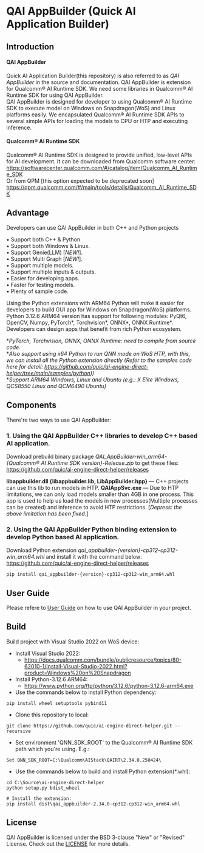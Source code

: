 # QAI AppBuilder (Quick AI Application Builder)

## Introduction

#### QAI AppBuilder
Quick AI Application Builder(this repository) is also referred to as *QAI AppBuilder* in the source and documentation. QAI AppBuilder is extension for Qualcomm® AI Runtime SDK. We need some libraries in Qualcomm® AI Runtime SDK for using QAI AppBuilder. <br>
QAI AppBuilder is designed for developer to using Qualcomm® AI Runtime SDK to execute model on Windows on Snapdragon(WoS) and Linux platforms easily. We encapsulated Qualcomm® AI Runtime SDK APIs to several simple APIs for loading the models to CPU or HTP and executing inference.

#### Qualcomm® AI Runtime SDK

Qualcomm® AI Runtime SDK is designed to provide unified, low-level APIs for AI development. It can be downloaded from Qualcomm software center:<br>
https://softwarecenter.qualcomm.com/#/catalog/item/Qualcomm_AI_Runtime_SDK <br>
Or from QPM [this option expected to be deprecated soon]<br>
https://qpm.qualcomm.com/#/main/tools/details/Qualcomm_AI_Runtime_SDK

## Advantage

Developers can use QAI AppBuilder in both C++ and Python projects <br>

• Support both C++ & Python <br>
• Support both Windows & Linux. <br>
• Support Genie(LLM) [*NEW!*]. <br>
• Support Multi Graph [*NEW!*]. <br>
• Support multiple models. <br>
• Support multiple inputs & outputs. <br>
• Easier for developing apps. <br>
• Faster for testing models. <br>
• Plenty of sample code. <br>

Using the Python extensions with ARM64 Python will make it easier for developers to build GUI app for Windows on Snapdragon(WoS) platforms. Python 3.12.6 ARM64 version has support for following modules: PyQt6, OpenCV, Numpy, PyTorch*, Torchvision*, ONNX*, ONNX Runtime*. Developers can design apps that benefit from rich Python ecosystem. <br>

**PyTorch, Torchvision, ONNX, ONNX Runtime: need to compile from source code.* <br>
**Also support using x64 Python to run QNN mode on WoS HTP, with this, we can install all the Python extension directly (Refer to the samples code here for detail: https://github.com/quic/ai-engine-direct-helper/tree/main/samples/python))* <br>
**Support ARM64 Windows, Linux and Ubuntu (e.g.: X Elite Windows, QCS8550 Linux and QCM6490 Ubuntu)*

## Components
There're two ways to use QAI AppBuilder:
### 1. Using the QAI AppBuilder C++ libraries to develop C++ based AI application.
Download prebuild binary package *QAI_AppBuilder-win_arm64-{Qualcomm® AI Runtime SDK version}-Release.zip* to get these files: https://github.com/quic/ai-engine-direct-helper/releases

**libappbuilder.dll {libappbuilder.lib, LibAppBuilder.hpp}** –– C++ projects can use this lib to run models in HTP.
**QAIAppSvc.exe** –– Due to HTP limitations, we can only load models smaller than 4GB in one process. This app is used to help us load the models in new processes(Multiple processes can be created) and inference to avoid HTP restrictions. [*Depress: the above limitation has been fixed.*]

### 2. Using the QAI AppBuilder Python binding extension to develop Python based AI application.
Download Python extension *qai_appbuilder-{version}-cp312-cp312-win_arm64.whl* and install it with the command below:
https://github.com/quic/ai-engine-direct-helper/releases

```
pip install qai_appbuilder-{version}-cp312-cp312-win_arm64.whl
```

## User Guide
Please refere to [User Guide](docs/user_guide.md) on how to use QAI AppBuilder in your project.

## Build
Build project with Visual Studio 2022 on WoS device:<br>
- Install Visual Studio 2022: 
  - https://docs.qualcomm.com/bundle/publicresource/topics/80-62010-1/Install-Visual-Studio-2022.html?product=Windows%20on%20Snapdragon
- Install Python-3.12.6 ARM64: 
  - https://www.python.org/ftp/python/3.12.6/python-3.12.6-arm64.exe
- Use the commands below to install Python dependency: 
```
pip install wheel setuptools pybind11
```
- Clone this repository to local: 
```
git clone https://github.com/quic/ai-engine-direct-helper.git --recursive
```
- Set environment 'QNN_SDK_ROOT' to the Qualcomm® AI Runtime SDK path which you're using. E.g.:
```
Set QNN_SDK_ROOT=C:\Qualcomm\AIStack\QAIRT\2.34.0.250424\
```
- Use the commands below to build and install Python extension(*.whl): 
```
cd C:\Source\ai-engine-direct-helper
python setup.py bdist_wheel

# Install the extension:
pip install dist\qai_appbuilder-2.34.0-cp312-cp312-win_arm64.whl
```

## License
QAI AppBuilder is licensed under the BSD 3-clause "New" or "Revised" License. Check out the [LICENSE](LICENSE) for more details.
